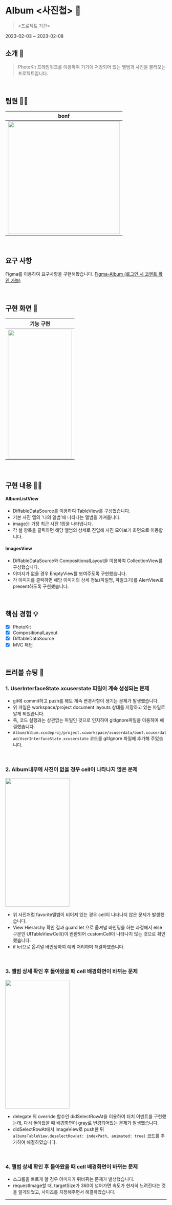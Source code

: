 # Album <사진첩> 📸
> <프로젝트 기간>

2023-02-03 ~ 2023-02-08

## 소개 📑
> PhotoKit 프레임워크를 이용하여 기기에 저장되어 있는 앨범과 사진을 불러오는 프로젝트입니다.
 
<br>

## 팀원 🤼‍♂️
|bonf| 
|:-------:|
| <img src="https://i.imgur.com/yGJljLR.jpg" width="350" height="350"/> |

<br>

## 요구 사항
Figma를 이용하여 요구사항을 구현해봤습니다.
[Figma-Album (로그인 시 코멘트 확인 가능)](https://www.figma.com/file/yQa13LB0ADMNKJgOnIupON/Album?node-id=0%3A1&t=CMDbdoQcFejV3WCx-1)

<br>

## 구현 화면 📱

|기능 구현|
|:-------:|
|<img src="https://i.imgur.com/Er17THI.gif" width="200" height="400"/> |

<br>

## 구현 내용 🧑‍💻

#### AlbumListView
- DiffableDataSource를 이용하여 TableView를 구성했습니다.
- 기본 사진 앱의 '나의 앨범'에 나타나는 앨범을 가져옵니다. 
- image는 가장 최근 사진 1장을 나타냅니다.
- 각 셀 항목을 클릭하면 해당 앨범의 상세로 진입해 사진 모아보기 화면으로 이동합니다.


#### ImagesView
- DiffableDataSource와 CompositionalLayout을 이용하여 CollectionView를 구성했습니다.
- 이미지가 없을 경우 EmptyView를 보여주도록 구현했습니다.
- 각 이미지를 클릭하면 해당 이미지의 상세 정보(파일명, 파일크기)를 AlertView로 present하도록 구현했습니다.

<br>

## 핵심 경험 💡
- [x] PhotoKit
- [x] CompositionalLayout
- [x] DiffableDataSource
- [x] MVC 패턴

<br>

## 트러블 슈팅 🧐
### 1. UserInterfaceState.xcuserstate 파일이 계속 생성되는 문제
- git에 commit하고 push를 해도 계속 변경사항이 생기는 문제가 발생했습니다.
- 위 파일은  workspace/project document layouts 상태를 저장하고 있는 파일로 알게 되었습니다. 
- 즉, 코드 실행과는 상관없는 파일인 것으로 인지하여 gitIgnore파일을 이용하여 해결했습니다.
- `Album/Album.xcodeproj/project.xcworkspace/xcuserdata/bonf.xcuserdatad/UserInterfaceState.xcuserstate`
코드를 gitIgnore 파일에 추가해 주었습니다.

<br>

### 2. Album내부에 사진이 없을 경우 cell이 나타나지 않은 문제
<img src="https://i.imgur.com/3WVq9CO.png" width="200" height="400"/> 

- 위 사진처럼 favorite앨범이 비어져 있는 경우 cell이 나타나지 않은 문제가 발생했습니다.
- View Hierarchy 확인 결과 guard let 으로 옵셔널 바인딩을 하는 과정에서 else 구문인 UITableViewCell()이 반환되어 customCell이 나타나지 않는 것으로 확인했습니다.
- if let으로 옵셔널 바인딩하여 예외 처리하며 해결하였습니다.

<br>

### 3. 앨범 상세 확인 후 돌아왔을 때 cell 배경화면이 바뀌는 문제
<img src="https://i.imgur.com/ozI4LyV.gif" width="200" height="400"/> 

- delegate 의 override 함수인 didSelectRowAt을 이용하여 터치 이벤트를 구현했는데, 다시 돌아왔을 때 배경화면이 gray로 변경되어있는 문제가 발생했습니다.
- didSelectRowAt에서 ImageView로 push한 뒤         `albumsTableView.deselectRow(at: indexPath, animated: true)`
코드를 추가하여 해결하였습니다.

<br>

### 4. 앨범 상세 확인 후 돌아왔을 때 cell 배경화면이 바뀌는 문제

- 스크롤을 빠르게 할 경우 이미지가 뒤바뀌는 문제가 발생했습니다.
- requestImage할 때, targetSize가 360이 넘어가면 속도가 현저히 느려진다는 것을 알게되었고, 사이즈를 지정해주면서 해결하였습니다.
---
